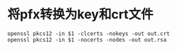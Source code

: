 # 将pfx转换为key和crt文件

    openssl pkcs12 -in $1 -clcerts -nokeys -out out.crt
    openssl pkcs12 -in $1 -nocerts -nodes -out out.rsa